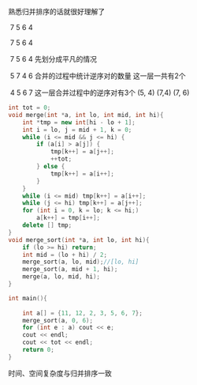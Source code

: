 熟悉归并排序的话就很好理解了

​                        7 5 6 4

​		7 5                  6 4     

​	    7         5           6        4 先划分成平凡的情况

​                5 7                  4 6     合并的过程中统计逆序对的数量 这一层一共有2个

​			 4 5 6 7              这一层合并过程中的逆序对有3个  (5, 4)  (7,4) (7, 6)



```c++
int tot = 0;
void merge(int *a, int lo, int mid, int hi){
    int *tmp = new int[hi - lo + 1];
    int i = lo, j = mid + 1, k = 0;
    while (i <= mid && j <= hi) {
        if (a[i] > a[j]) {
            tmp[k++] = a[j++];
            ++tot;
        } else {
            tmp[k++] = a[i++];
        }
    }
    while (i <= mid) tmp[k++] = a[i++];
    while (j <= hi) tmp[k++] = a[j++];
    for (int i = 0, k = lo; k <= hi;)
        a[k++] = tmp[i++];
    delete [] tmp;
}
void merge_sort(int *a, int lo, int hi){
    if (lo >= hi) return;
    int mid = (lo + hi) / 2;
    merge_sort(a, lo, mid);//[lo, hi]
    merge_sort(a, mid + 1, hi);
    merge(a, lo, mid, hi);
}

int main(){
    
    int a[] = {11, 12, 2, 3, 5, 6, 7};
    merge_sort(a, 0, 6);
    for (int e : a) cout << e;
    cout << endl;
    cout << tot << endl;
    return 0;
}
```

时间、空间复杂度与归并排序一致